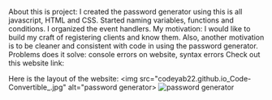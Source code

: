 About this is project: I created the password generator using this is all javascript, HTML and CSS.
Started naming variables, functions and conditions. I organized the event handlers. 
My motivation: I would like to build my craft of registering clients and know them. Also, another motivation is to be cleaner and consistent with code in using the password generator. 
Problems does it solve: console errors on website, syntax errors
Check out this website link:

Here is the layout of the website:
<img src="codeyab22.github.io_Code-Convertible_.jpg" alt="password generator>
![password generator](codeyab22.github.io_Code-Convertible_.jpg)
